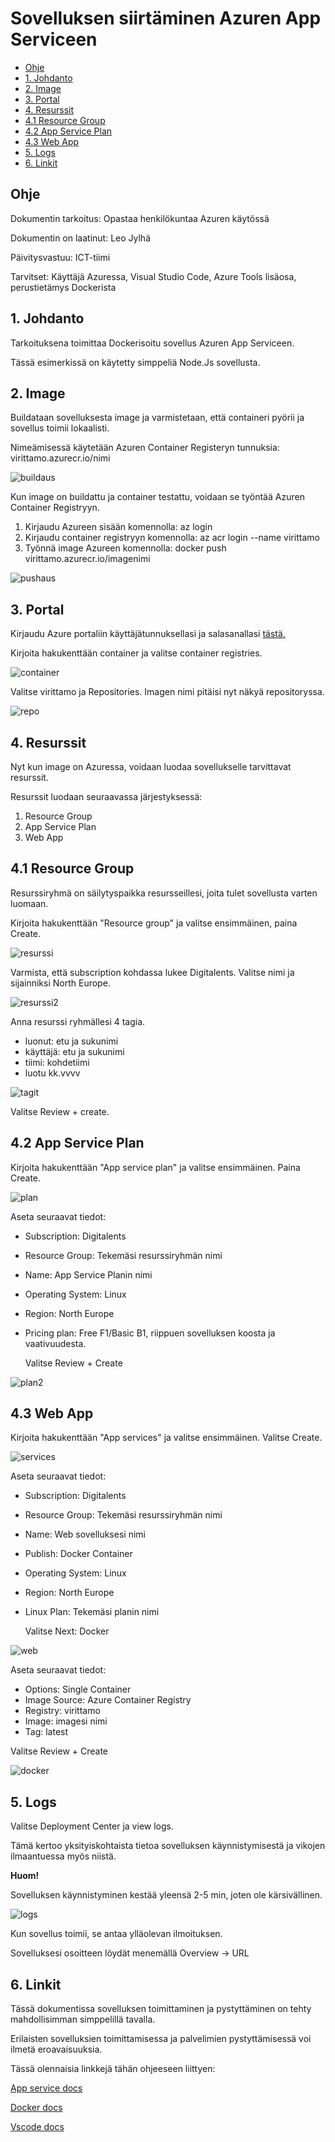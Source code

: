  <h1>Sovelluksen siirtäminen Azuren App Serviceen</h1>


- [Ohje](#ohje)
- [1. Johdanto](#1-johdanto)
- [2. Image](#2-image)
- [3. Portal](#3-portal)
- [4. Resurssit](#4-resurssit)
- [4.1 Resource Group](#41-resource-group)
- [4.2 App Service Plan](#42-app-service-plan)
- [4.3 Web App](#43-web-app)
- [5. Logs](#5-logs)
- [6. Linkit](#6-linkit)
  


## Ohje

Dokumentin tarkoitus: Opastaa henkilökuntaa Azuren käytössä

Dokumentin on laatinut: Leo Jylhä

Päivitysvastuu: ICT-tiimi

Tarvitset: Käyttäjä Azuressa, Visual Studio Code, Azure Tools lisäosa, perustietämys Dockerista

## 1. Johdanto


Tarkoituksena toimittaa Dockerisoitu sovellus Azuren App Serviceen.

Tässä esimerkissä on käytetty simppeliä Node.Js sovellusta.

## 2. Image


Buildataan sovelluksesta image ja varmistetaan, että containeri pyörii ja sovellus toimii lokaalisti.

Nimeämisessä käytetään Azuren Container Registeryn tunnuksia: virittamo.azurecr.io/nimi

![buildaus](../kuvat/build.png)

Kun image on buildattu ja container testattu, voidaan se työntää Azuren Container Registryyn.

1. Kirjaudu Azureen sisään komennolla: az login
2. Kirjaudu container registryyn komennolla: az acr login --name virittamo
3. Työnnä image Azureen komennolla: docker push virittamo.azurecr.io/imagenimi
   
![pushaus](../kuvat/push.png)


## 3. Portal


Kirjaudu Azure portaliin käyttäjätunnuksellasi ja salasanallasi [tästä.](https://portal.azure.com)

Kirjoita hakukenttään container ja valitse container registries.

![container](../kuvat/container.png)

Valitse virittamo ja Repositories. Imagen nimi pitäisi nyt näkyä repositoryssa.

![repo](../kuvat/repo.png)

## 4. Resurssit


Nyt kun image on Azuressa, voidaan luodaa sovellukselle tarvittavat resurssit.

Resurssit luodaan seuraavassa järjestyksessä:

1. Resource Group
2. App Service Plan
3. Web App
   

## 4.1 Resource Group

Resurssiryhmä on säilytyspaikka resursseillesi, joita tulet sovellusta varten luomaan.

Kirjoita hakukenttään "Resource group" ja valitse ensimmäinen, paina Create.

![resurssi](../kuvat/resurssi.png)

Varmista, että subscription kohdassa lukee Digitalents. Valitse nimi ja sijainniksi North Europe.

![resurssi2](../kuvat/resurssi2.png)

Anna resurssi ryhmällesi 4 tagia.
- luonut: etu ja sukunimi
- käyttäjä: etu ja sukunimi
- tiimi: kohdetiimi
- luotu kk.vvvv
  
![tagit](../kuvat/tag.png)

Valitse Review + create.

## 4.2 App Service Plan


Kirjoita hakukenttään "App service plan" ja valitse ensimmäinen. Paina Create.

![plan](../kuvat/plan.png)

Aseta seuraavat tiedot:

- Subscription: Digitalents
- Resource Group: Tekemäsi resurssiryhmän nimi
- Name: App Service Planin nimi
- Operating System: Linux
- Region: North Europe
- Pricing plan: Free F1/Basic B1, riippuen sovelluksen koosta ja vaativuudesta.
  
  Valitse Review + Create

![plan2](../kuvat/plan2.png)

## 4.3 Web App


Kirjoita hakukenttään "App services" ja valitse ensimmäinen. Valitse Create.

![services](../kuvat/services.png)

Aseta seuraavat tiedot:

- Subscription: Digitalents
- Resource Group: Tekemäsi resurssiryhmän nimi
- Name: Web sovelluksesi nimi
- Publish: Docker Container
- Operating System: Linux
- Region: North Europe
- Linux Plan: Tekemäsi planin nimi
  
  Valitse Next: Docker
  
![web](../kuvat/webbi%C3%A4.png)


Aseta seuraavat tiedot:

- Options: Single Container
- Image Source: Azure Container Registry
- Registry: virittamo
- Image: imagesi nimi
- Tag: latest
  
Valitse Review + Create
  
![docker](../kuvat/docker.png)


## 5. Logs


Valitse Deployment Center ja view logs.

Tämä kertoo yksityiskohtaista tietoa sovelluksen käynnistymisestä ja vikojen ilmaantuessa myös niistä.

**Huom!**

Sovelluksen käynnistyminen kestää yleensä 2-5 min, joten ole kärsivällinen.

![logs](../kuvat/logs.png)

Kun sovellus toimii, se antaa ylläolevan ilmoituksen.

Sovelluksesi osoitteen löydät menemällä Overview -> URL

## 6. Linkit


Tässä dokumentissa sovelluksen toimittaminen ja pystyttäminen on tehty mahdollisimman
simppelillä tavalla.

Erilaisten sovelluksien toimittamisessa ja palvelimien pystyttämisessä voi
ilmetä eroavaisuuksia. 

Tässä olennaisia linkkejä tähän ohjeeseen liittyen:

[App service docs](https://learn.microsoft.com/en-us/azure/app-service/)

[Docker docs](https://docs.docker.com/)

[Vscode docs](https://code.visualstudio.com/docs/azure/deployment)
